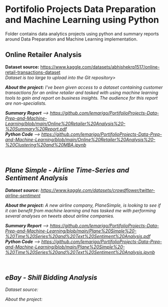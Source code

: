 # Portifolio Projects Data Preparation and Machine Learning using Python  

Folder contains data analytics projects using python and summary reports around Data Preparation and Machine Learning implementation.  

## Online Retailer Analysis

**Dataset source:**  https://www.kaggle.com/datasets/abhishekrp1517/online-retail-transactions-dataset  
<i>Dataset is too large to upload into the Git repository>

**About the project:** I've been given access to a dataset containing customer transactions for an online retailer and tasked with using machine learning tools to gain and report on business insights. The audience for this report are non-specialists.

**Summary Report** --> https://github.com/lemarigo/PortifolioProjects-Data-Prep-and-Machine-Learning/blob/main/Online%20Retailer%20Analysis%20-%20Summary%20Report.pdf  
**Python Code** --> https://github.com/lemarigo/PortifolioProjects-Data-Prep-and-Machine-Learning/blob/main/Online%20Retailer%20Analysis%20-%20Clustering%20and%20MBA.ipynb  

<br>

## Plane Simple - Airline Time-Series and Sentiment Analysis  

**Dataset source:** https://www.kaggle.com/datasets/crowdflower/twitter-airline-sentiment  

**About the project:** A new airline company, PlaneSimple, is looking to see if it can benefit from machine learning and has tasked me with performing several analyses on tweets about airline companies.

**Summary Report** --> https://github.com/lemarigo/PortifolioProjects-Data-Prep-and-Machine-Learning/blob/main/Plane%20Simple%20-%20Time%20Series%20and%20Text%20Sentiment%20Analysis.pdf  
**Python Code** -->  https://github.com/lemarigo/PortifolioProjects-Data-Prep-and-Machine-Learning/blob/main/Plane%20Simple%20-%20Time%20Series%20and%20Text%20Sentiment%20Analysis.ipynb  

<br>

## eBay - Shill Bidding Analysis  

Dataset source:  

About the project:  


